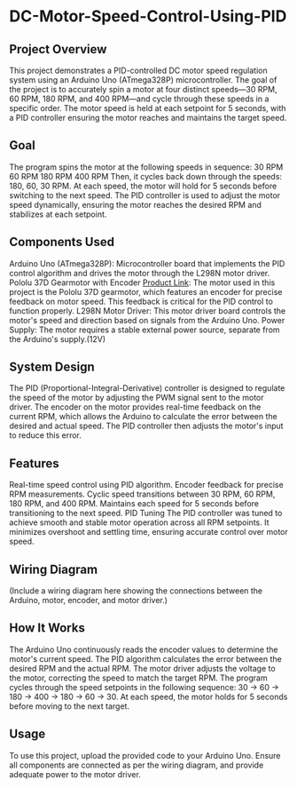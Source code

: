# DC-Motor-Speed-Control-Using-PID

## Project Overview

This project demonstrates a PID-controlled DC motor speed regulation system using an Arduino Uno (ATmega328P) microcontroller. The goal of the project is to accurately spin a motor at four distinct speeds—30 RPM, 60 RPM, 180 RPM, and 400 RPM—and cycle through these speeds in a specific order. The motor speed is held at each setpoint for 5 seconds, with a PID controller ensuring the motor reaches and maintains the target speed.

## Goal

The program spins the motor at the following speeds in sequence:
30 RPM
60 RPM
180 RPM
400 RPM
Then, it cycles back down through the speeds: 180, 60, 30 RPM.
At each speed, the motor will hold for 5 seconds before switching to the next speed. The PID controller is used to adjust the motor speed dynamically, ensuring the motor reaches the desired RPM and stabilizes at each setpoint.

## Components Used
Arduino Uno (ATmega328P): Microcontroller board that implements the PID control algorithm and drives the motor through the L298N motor driver.
Pololu 37D Gearmotor with Encoder [Product Link](https://www.pololu.com/product/1442): The motor used in this project is the Pololu 37D gearmotor, which features an encoder for precise feedback on motor speed. This feedback is critical for the PID control to function properly.
L298N Motor Driver: This motor driver board controls the motor's speed and direction based on signals from the Arduino Uno.
Power Supply: The motor requires a stable external power source, separate from the Arduino's supply.(12V)

## System Design
The PID (Proportional-Integral-Derivative) controller is designed to regulate the speed of the motor by adjusting the PWM signal sent to the motor driver. The encoder on the motor provides real-time feedback on the current RPM, which allows the Arduino to calculate the error between the desired and actual speed. The PID controller then adjusts the motor's input to reduce this error.

## Features
Real-time speed control using PID algorithm.
Encoder feedback for precise RPM measurements.
Cyclic speed transitions between 30 RPM, 60 RPM, 180 RPM, and 400 RPM.
Maintains each speed for 5 seconds before transitioning to the next speed.
PID Tuning
The PID controller was tuned to achieve smooth and stable motor operation across all RPM setpoints. It minimizes overshoot and settling time, ensuring accurate control over motor speed.

## Wiring Diagram
(Include a wiring diagram here showing the connections between the Arduino, motor, encoder, and motor driver.)

## How It Works
The Arduino Uno continuously reads the encoder values to determine the motor's current speed.
The PID algorithm calculates the error between the desired RPM and the actual RPM.
The motor driver adjusts the voltage to the motor, correcting the speed to match the target RPM.
The program cycles through the speed setpoints in the following sequence: 30 → 60 → 180 → 400 → 180 → 60 → 30.
At each speed, the motor holds for 5 seconds before moving to the next target.

##  Usage
To use this project, upload the provided code to your Arduino Uno. Ensure all components are connected as per the wiring diagram, and provide adequate power to the motor driver.


